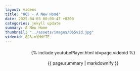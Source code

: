```yaml
---
layout: videos
title: "065 - A New Home"
date: 2025-04-03 00:00:47 +0200
categories: jekyll update
summary: A New Home
thumbnail: "../assets/images/065vid.jpg"
videoid: 8C3-mYMdfTE
---
```


<div style="text-align: center; margin-top: 20px;">
  {% include youtubePlayer.html id=page.videoid %}
  <p style="margin-top: 15px; font-size: 1.2em; color: #333;">
    <p>{{ page.summary | markdownify }}</p>
  </p>
</div>
